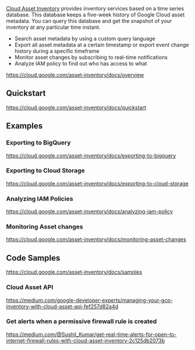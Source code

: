 
[Cloud Asset Inventory](  https://cloud.google.com/asset-inventory/docs  ) provides inventory services based on a time series database. This database keeps a five-week history of Google Cloud asset metadata. You can query this database and get the snapshot of your inventory at any particular time instant.

- Search asset metadata by using a custom query language
- Export all asset metadata at a certain timestamp or export event change history during a specific timeframe
- Monitor asset changes by subscribing to real-time notifications
- Analyze IAM policy to find out who has access to what

https://cloud.google.com/asset-inventory/docs/overview

## Quickstart

https://cloud.google.com/asset-inventory/docs/quickstart

## Examples

### Exporting to BigQuery

https://cloud.google.com/asset-inventory/docs/exporting-to-bigquery

### Exporting to Cloud Storage

https://cloud.google.com/asset-inventory/docs/exporting-to-cloud-storage

### Analyzing IAM Policies

https://cloud.google.com/asset-inventory/docs/analyzing-iam-policy


### Monitoring Asset changes

https://cloud.google.com/asset-inventory/docs/monitoring-asset-changes

## Code Samples

https://cloud.google.com/asset-inventory/docs/samples

### Cloud Asset API
https://medium.com/google-developer-experts/managing-your-gcp-inventory-with-cloud-asset-api-fef257d82a4d


### Get alerts when a permissive firewall rule  is created 

https://medium.com/@Sushil_Kumar/get-real-time-alerts-for-open-to-internet-firewall-rules-with-cloud-asset-inventory-2c125db2073b

